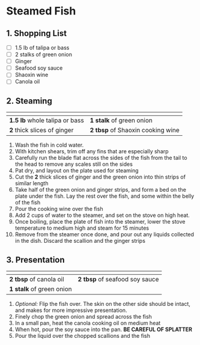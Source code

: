 # Steamed Fish

## 1. Shopping List
- [ ] 1.5 lb of talipa or bass
- [ ] 2 stalks of green onion
- [ ] Ginger
- [ ] Seafood soy sauce
- [ ] Shaoxin wine
- [ ] Canola oil

## 2. Steaming
|<!-- -->|<!-- -->|
|---|---|
| **1.5 lb** whole talipa or bass | **1 stalk** of green onion |
| **2** thick slices of ginger | **2 tbsp** of Shaoxin cooking wine |
1. Wash the fish in cold water.
2. With kitchen shears, trim off any fins that are especially sharp
3. Carefully run the blade flat across the sides of the fish from the tail to the head to remove any scales still on the sides
4. Pat dry, and layout on the plate used for steaming
5. Cut the **2** thick slices of ginger and the green onion into thin strips of similar length
6. Take half of the green onion and ginger strips, and form a bed on the plate under the fish. Lay the rest over the fish, and some within the belly of the fish
7. Pour the cooking wine over the fish
8. Add 2 cups of water to the steamer, and set on the stove on high heat.
9. Once boiling, place the plate of fish into the steamer, lower the stove temperature to medium high and steam for 15 minutes
7. Remove from the steamer once done, and pour out any liquids collected in the dish. Discard the scallion and the ginger strips

## 3. Presentation
|<!-- -->|<!-- -->|
|---|---|
| **2 tbsp** of canola oil | **2 tbsp** of seafood soy sauce |
| **1 stalk** of green onion | |

1. *Optional:* Flip the fish over. The skin on the other side should be intact, and makes for more impressive presentation.
2. Finely chop the green onion and spread across the fish
3. In a small pan, heat the canola cooking oil on medium heat
4. When hot, pour the soy sauce into the pan. **BE CAREFUL OF SPLATTER**
4. Pour the liquid over the chopped scallions and the fish
